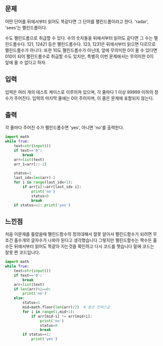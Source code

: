 ## 문제
어떤 단어를 뒤에서부터 읽어도 똑같다면 그 단어를 팰린드롬이라고 한다. 'radar', 'sees'는 팰린드롬이다.

수도 팰린드롬으로 취급할 수 있다. 수의 숫자들을 뒤에서부터 읽어도 같다면 그 수는 팰린드롬수다. 121, 12421 등은 팰린드롬수다. 
123, 1231은 뒤에서부터 읽으면 다르므로 팰린드롬수가 아니다. 또한 10도 팰린드롬수가 아닌데, 앞에 무의미한 0이 올 수 있다면 010이 되어 팰린드롬수로 취급할 수도 있지만, 
특별히 이번 문제에서는 무의미한 0이 앞에 올 수 없다고 하자.

## 입력
입력은 여러 개의 테스트 케이스로 이루어져 있으며, 각 줄마다 1 이상 99999 이하의 정수가 주어진다. 입력의 마지막 줄에는 0이 주어지며, 이 줄은 문제에 포함되지 않는다.

## 출력
각 줄마다 주어진 수가 팰린드롬수면 'yes', 아니면 'no'를 출력한다.

```python 
import math
while True:
    text=str(input())
    if text=='0':
        break
    arr=list(text)
    arr_1=arr[::-1]
    
    status=1
    last_idx=len(arr)-1
    for i in range(last_idx+1):
        if arr[i]!=arr[last_idx-i]:
            print('no')
            status=0
            break
    if status==1: print('yes')

```

## 느낀점
처음 이문제를 틀렸을때 펠린드함수의 정의대해서 잘못 알아서 펠린드함수가 되려면 무조건 홀수개의 글자수가 나와야 된다고 생각했습니다
그렇지만 펠린드함수는 짝수든 홀수든 뒤에서부터 읽어도 똑같아 지는것을 확인하고 다시 코드를 짯습니다
밑에 코드는 잘못 짠 코드입니다.
```python
import math
while True:
    text=str(input())
    if text=='0':
        break
    arr=list(text)
    if len(arr)%2==0:
        print('no')
    else:
        status=1
        mid=math.floor(len(arr)/2)  # 중간 인덱스값
        for i in range(1,mid+1):
            if arr[mid-i] != arr[mid+i]:
                print('no')
                status=0
                break
        if status==1:    
            print('yes')

```
